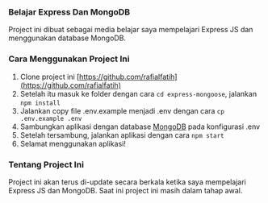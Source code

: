 ### Belajar Express Dan MongoDB

Project ini dibuat sebagai media belajar saya mempelajari Express JS dan menggunakan database MongoDB.

### Cara Menggunakan Project Ini

1. Clone project ini [https://github.com/rafialfatih](https://github.com/rafialfatih)
2. Setelah itu masuk ke folder dengan cara `cd express-mongoose`, jalankan `npm install`
3. Jalankan copy file .env.example menjadi .env dengan cara `cp .env.example .env`
4. Sambungkan aplikasi dengan database [MongoDB](https://www.mongodb.com/) pada konfigurasi .env
5. Setelah tersambung, jalankan aplikasi dengan cara `npm start`
6. Selamat menggunakan aplikasi!

### Tentang Project Ini

Project ini akan terus di-update secara berkala ketika saya mempelajari Express JS dan MongoDB. Saat ini project ini masih dalam tahap awal.